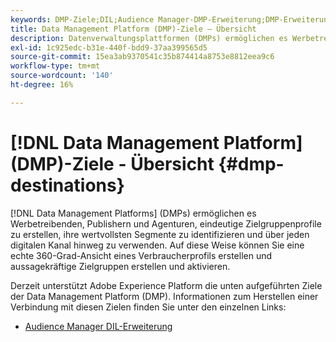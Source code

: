 ```yaml
---
keywords: DMP-Ziele;DIL;Audience Manager-DMP-Erweiterung;DMP-Erweiterung;Datenverwaltungsplattform;Datenverwaltungsplattformziele
title: Data Management Platform (DMP)-Ziele – Übersicht
description: Datenverwaltungsplattformen (DMPs) ermöglichen es Werbetreibenden, Publishern und Agenturen, eindeutige Zielgruppenprofile zu erstellen, die wertvollsten Segmente zu identifizieren und über jeden digitalen Kanal hinweg zu verwenden. Auf diese Weise können Sie eine echte 360-Grad-Ansicht eines Verbraucherprofils erstellen und aussagekräftige Zielgruppen erstellen und aktivieren.
exl-id: 1c925edc-b31e-440f-bdd9-37aa399565d5
source-git-commit: 15ea3ab9370541c35b874414a8753e8812eea9c6
workflow-type: tm+mt
source-wordcount: '140'
ht-degree: 16%

---
```


# [!DNL Data Management Platform] (DMP)-Ziele - Übersicht {#dmp-destinations}

[!DNL Data Management Platforms] (DMPs) ermöglichen es Werbetreibenden, Publishern und Agenturen, eindeutige Zielgruppenprofile zu erstellen, ihre wertvollsten Segmente zu identifizieren und über jeden digitalen Kanal hinweg zu verwenden. Auf diese Weise können Sie eine echte 360-Grad-Ansicht eines Verbraucherprofils erstellen und aussagekräftige Zielgruppen erstellen und aktivieren.

Derzeit unterstützt Adobe Experience Platform die unten aufgeführten Ziele der Data Management Platform (DMP). Informationen zum Herstellen einer Verbindung mit diesen Zielen finden Sie unter den einzelnen Links:

* [Audience Manager DIL-Erweiterung](aam-dil-extension.md)

